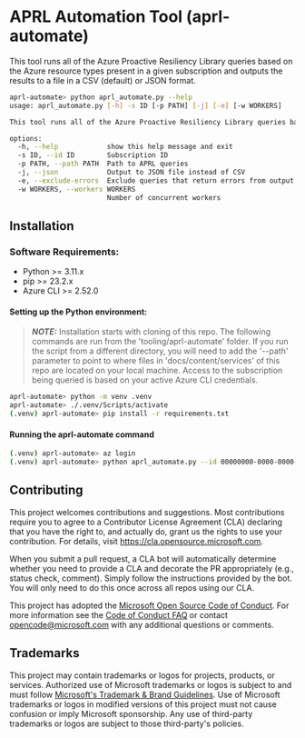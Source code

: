 # APRL Automation Tool (aprl-automate)

This tool runs all of the Azure Proactive Resiliency Library queries based on the Azure resource types present in a given subscription and outputs the results to a file in a CSV (default) or JSON format.

```bash
aprl-automate> python aprl_automate.py --help
usage: aprl_automate.py [-h] -s ID [-p PATH] [-j] [-e] [-w WORKERS]

This tool runs all of the Azure Proactive Resiliency Library queries based on the Azure resource types present in a given subscription.

options:
  -h, --help            show this help message and exit
  -s ID, --id ID        Subscription ID
  -p PATH, --path PATH  Path to APRL queries
  -j, --json            Output to JSON file instead of CSV
  -e, --exclude-errors  Exclude queries that return errors from output
  -w WORKERS, --workers WORKERS
                        Number of concurrent workers
```

## Installation

### Software Requirements:
- Python     >= 3.11.x
- pip        >= 23.2.x
- Azure CLI  >= 2.52.0

#### Setting up the Python environment:
> **_NOTE:_**  Installation starts with cloning of this repo.  The following commands are run from the 'tooling/aprl-automate' folder.  If you run the script from a different directory, you will need to add the '--path' parameter to point to where files in 'docs/content/services' of this repo are located on your local machine.  Access to the subscription being queried is based on your active Azure CLI credentials.

```bash
aprl-automate> python -m venv .venv
aprl-automate> ./.venv/Scripts/activate
(.venv) aprl-automate> pip install -r requirements.txt
```

#### Running the aprl-automate command
```bash
(.venv) aprl-automate> az login
(.venv) aprl-automate> python aprl_automate.py --id 00000000-0000-0000-0000-000000000000 --exclude-errors
```
## Contributing

This project welcomes contributions and suggestions.  Most contributions require you to agree to a
Contributor License Agreement (CLA) declaring that you have the right to, and actually do, grant us
the rights to use your contribution. For details, visit https://cla.opensource.microsoft.com.

When you submit a pull request, a CLA bot will automatically determine whether you need to provide
a CLA and decorate the PR appropriately (e.g., status check, comment). Simply follow the instructions
provided by the bot. You will only need to do this once across all repos using our CLA.

This project has adopted the [Microsoft Open Source Code of Conduct](https://opensource.microsoft.com/codeofconduct/).
For more information see the [Code of Conduct FAQ](https://opensource.microsoft.com/codeofconduct/faq/) or
contact [opencode@microsoft.com](mailto:opencode@microsoft.com) with any additional questions or comments.

## Trademarks

This project may contain trademarks or logos for projects, products, or services. Authorized use of Microsoft
trademarks or logos is subject to and must follow
[Microsoft's Trademark & Brand Guidelines](https://www.microsoft.com/en-us/legal/intellectualproperty/trademarks/usage/general).
Use of Microsoft trademarks or logos in modified versions of this project must not cause confusion or imply Microsoft sponsorship.
Any use of third-party trademarks or logos are subject to those third-party's policies.
